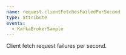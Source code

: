 ```yaml
---
name: request.clientFetchesFailedPerSecond
type: attribute
events:
  - KafkaBrokerSample
---
```


Client fetch request failures per second.